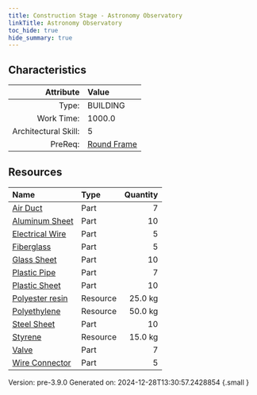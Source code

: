 ```yaml
---
title: Construction Stage - Astronomy Observatory
linkTitle: Astronomy Observatory
toc_hide: true
hide_summary: true
---
```


## Characteristics

| Attribute      | Value |
|--------:|:------|
|Type:|BUILDING|
|Work Time:|1000.0|
|Architectural Skill:|5|
|PreReq:|[Round Frame](/docs/definitions/construction/round-frame)|

## Resources

| Name | Type | Quantity |
|:-----|:-----|-----:|
|[Air Duct](/docs/definitions/part/air-duct)|Part|7|
|[Aluminum Sheet](/docs/definitions/part/aluminum-sheet)|Part|10|
|[Electrical Wire](/docs/definitions/part/electrical-wire)|Part|5|
|[Fiberglass](/docs/definitions/part/fiberglass)|Part|5|
|[Glass Sheet](/docs/definitions/part/glass-sheet)|Part|10|
|[Plastic Pipe](/docs/definitions/part/plastic-pipe)|Part|7|
|[Plastic Sheet](/docs/definitions/part/plastic-sheet)|Part|10|
|[Polyester resin](/docs/definitions/resource/polyester-resin)|Resource|25.0 kg|
|[Polyethylene](/docs/definitions/resource/polyethylene)|Resource|50.0 kg|
|[Steel Sheet](/docs/definitions/part/steel-sheet)|Part|10|
|[Styrene](/docs/definitions/resource/styrene)|Resource|15.0 kg|
|[Valve](/docs/definitions/part/valve)|Part|7|
|[Wire Connector](/docs/definitions/part/wire-connector)|Part|5|



Version: pre-3.9.0 Generated on: 2024-12-28T13:30:57.2428854
{.small }